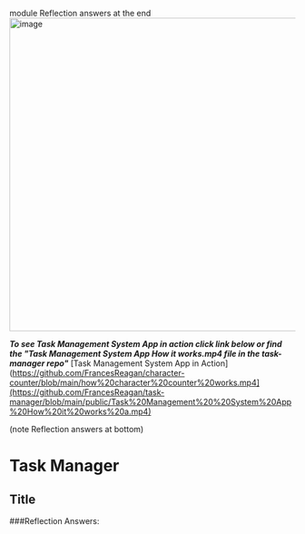 module Reflection answers at the end 
<img width="552" alt="image" src="https://github.com/user-attachments/assets/fe87515b-53a3-4c45-84f3-a32caa178f33" />

***To see Task Management System App in action click link below or find the "Task Management System App How it works.mp4 file in the task-manager repo"***
[Task Management System App in Action](https://github.com/FrancesReagan/character-counter/blob/main/how%20character%20counter%20works.mp4](https://github.com/FrancesReagan/task-manager/blob/main/public/Task%20Management%20%20System%20App%20How%20it%20works%20a.mp4)

(note Reflection answers at bottom)



# Task Manager




## Title

###Reflection Answers:



